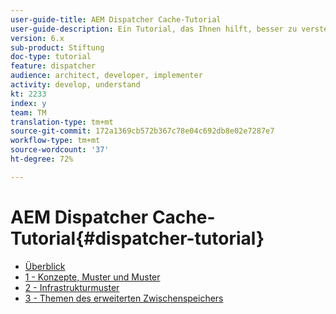```yaml
---
user-guide-title: AEM Dispatcher Cache-Tutorial
user-guide-description: Ein Tutorial, das Ihnen hilft, besser zu verstehen, wie der Dispatcher funktioniert, und wie Sie damit arbeiten können.
version: 6.x
sub-product: Stiftung
doc-type: tutorial
feature: dispatcher
audience: architect, developer, implementer
activity: develop, understand
kt: 2233
index: y
team: TM
translation-type: tm+mt
source-git-commit: 172a1369cb572b367c78e04c692db8e02e7287e7
workflow-type: tm+mt
source-wordcount: '37'
ht-degree: 72%

---
```



# AEM Dispatcher Cache-Tutorial{#dispatcher-tutorial}

+ [Überblick](overview.md)
+ [1 - Konzepte, Muster und Muster](chapter-1.md)
+ [2 - Infrastrukturmuster](chapter-2.md)
+ [3 - Themen des erweiterten Zwischenspeichers](chapter-3.md)
